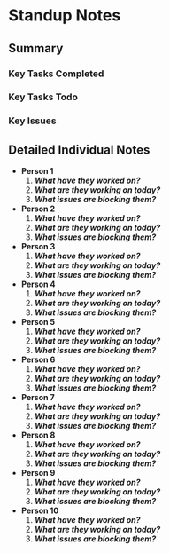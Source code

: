 # Standup Notes
## Summary
### Key Tasks Completed
### Key Tasks Todo
### Key Issues

## Detailed Individual Notes
- **Person 1**
    1. ***What have they worked on?*** <br> 
    2. ***What are they working on today?*** <br>
    3. ***What issues are blocking them?*** <br>
- **Person 2**
    1. ***What have they worked on?*** <br>
    2. ***What are they working on today?*** <br>
    3. ***What issues are blocking them?*** <br>
- **Person 3**
    1. ***What have they worked on?*** <br>
    2. ***What are they working on today?*** <br>
    3. ***What issues are blocking them?*** <br>
- **Person 4**
    1. ***What have they worked on?*** <br> 
    2. ***What are they working on today?*** <br>
    3. ***What issues are blocking them?*** <br>
- **Person 5**
    1. ***What have they worked on?*** <br>
    2. ***What are they working on today?*** <br>
    3. ***What issues are blocking them?*** <br>
- **Person 6**
    1. ***What have they worked on?*** <br>
    2. ***What are they working on today?*** <br>
    3. ***What issues are blocking them?*** <br>
- **Person 7**
    1. ***What have they worked on?*** <br>
    2. ***What are they working on today?*** <br>
    3. ***What issues are blocking them?*** <br>
- **Person 8**
    1. ***What have they worked on?*** <br>
    2. ***What are they working on today?*** <br>
    3. ***What issues are blocking them?*** <br>
- **Person 9**
    1. ***What have they worked on?*** <br>
    2. ***What are they working on today?*** <br>
    3. ***What issues are blocking them?*** <br>
- **Person 10**
    1. ***What have they worked on?*** <br>
    2. ***What are they working on today?*** <br>
    3. ***What issues are blocking them?*** <br>
